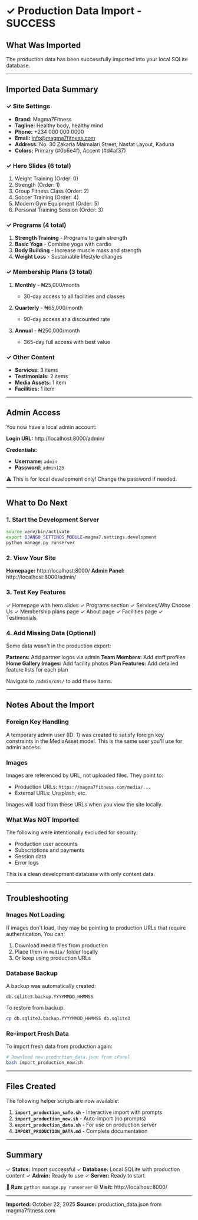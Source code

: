 # ✓ Production Data Import - SUCCESS

## What Was Imported

The production data has been successfully imported into your local SQLite database.

---

## Imported Data Summary

### ✓ Site Settings
- **Brand:** Magma7Fitness
- **Tagline:** Healthy body, healthy mind
- **Phone:** +234 000 000 0000
- **Email:** info@magma7fitness.com
- **Address:** No. 30 Zakaria Maimalari Street, Nasfat Layout, Kaduna
- **Colors:** Primary (#0b6e4f), Accent (#d4af37)

### ✓ Hero Slides (6 total)
1. Weight Training (Order: 0)
2. Strength (Order: 1)
3. Group Fitness Class (Order: 2)
4. Soccer Training (Order: 4)
5. Modern Gym Equipment (Order: 5)
6. Personal Training Session (Order: 3)

### ✓ Programs (4 total)
1. **Strength Training** - Programs to gain strength
2. **Basic Yoga** - Combine yoga with cardio
3. **Body Building** - Increase muscle mass and strength
4. **Weight Loss** - Sustainable lifestyle changes

### ✓ Membership Plans (3 total)
1. **Monthly** - ₦25,000/month
   - 30-day access to all facilities and classes

2. **Quarterly** - ₦65,000/month
   - 90-day access at a discounted rate

3. **Annual** - ₦250,000/month
   - 365-day full access with best value

### ✓ Other Content
- **Services:** 3 items
- **Testimonials:** 2 items
- **Media Assets:** 1 item
- **Facilities:** 1 item

---

## Admin Access

You now have a local admin account:

**Login URL:** http://localhost:8000/admin/

**Credentials:**
- **Username:** `admin`
- **Password:** `admin123`

⚠️ This is for local development only! Change the password if needed.

---

## What to Do Next

### 1. Start the Development Server

```bash
source venv/bin/activate
export DJANGO_SETTINGS_MODULE=magma7.settings.development
python manage.py runserver
```

### 2. View Your Site

**Homepage:** http://localhost:8000/
**Admin Panel:** http://localhost:8000/admin/

### 3. Test Key Features

✓ Homepage with hero slides
✓ Programs section
✓ Services/Why Choose Us
✓ Membership plans page
✓ About page
✓ Facilities page
✓ Testimonials

### 4. Add Missing Data (Optional)

Some data wasn't in the production export:

**Partners:** Add partner logos via admin
**Team Members:** Add staff profiles
**Home Gallery Images:** Add facility photos
**Plan Features:** Add detailed feature lists for each plan

Navigate to `/admin/cms/` to add these items.

---

## Notes About the Import

### Foreign Key Handling
A temporary admin user (ID: 1) was created to satisfy foreign key constraints in the MediaAsset model. This is the same user you'll use for admin access.

### Images
Images are referenced by URL, not uploaded files. They point to:
- Production URLs: `https://magma7fitness.com/media/...`
- External URLs: Unsplash, etc.

Images will load from these URLs when you view the site locally.

### What Was NOT Imported
The following were intentionally excluded for security:
- Production user accounts
- Subscriptions and payments
- Session data
- Error logs

This is a clean development database with only content data.

---

## Troubleshooting

### Images Not Loading
If images don't load, they may be pointing to production URLs that require authentication. You can:
1. Download media files from production
2. Place them in `media/` folder locally
3. Or keep using production URLs

### Database Backup
A backup was automatically created:
```
db.sqlite3.backup.YYYYMMDD_HHMMSS
```

To restore from backup:
```bash
cp db.sqlite3.backup.YYYYMMDD_HHMMSS db.sqlite3
```

### Re-import Fresh Data
To import fresh data from production again:
```bash
# Download new production_data.json from cPanel
bash import_production_now.sh
```

---

## Files Created

The following helper scripts are now available:

1. **`import_production_safe.sh`** - Interactive import with prompts
2. **`import_production_now.sh`** - Auto-import (no prompts)
3. **`export_production_data.sh`** - For use on production server
4. **`IMPORT_PRODUCTION_DATA.md`** - Complete documentation

---

## Summary

✓ **Status:** Import successful
✓ **Database:** Local SQLite with production content
✓ **Admin:** Ready to use
✓ **Server:** Ready to start

🚀 **Run:** `python manage.py runserver`
🌐 **Visit:** http://localhost:8000/

---

**Imported:** October 22, 2025
**Source:** production_data.json from magma7fitness.com
